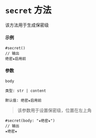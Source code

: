 # `secret` 方法

该方法用于生成保密级

#### 示例
```typst
#secret()
// 输出
绝密★启用前
```

#### 参数

`body`

`类型: str | content`

`默认值: 绝密★启用前`

>该参数用于设置保密级，位置在左上角

```typst
#secret(body: "★绝密★")
// 输出
★绝密★
```